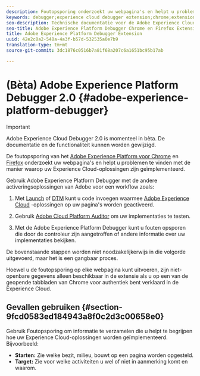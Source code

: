 ```yaml
---
description: Foutopsporing onderzoekt uw webpagina's en helpt u problemen te vinden met de manier waarop uw Experience Cloud-oplossingen zijn geïmplementeerd
keywords: debugger;experience cloud debugger extension;chrome;extension
seo-description: Technische documentatie voor de Adobe Experience Cloud Debugger 2.0 Chrome en Firefox Extension - bestudeer uw webpagina's en begrijp problemen met de implementaties van de Experience Cloud-oplossing
seo-title: Adobe Experience Platform Debugger Chrome en Firefox Extension
title: Adobe Experience Platform Debugger Extension
uuid: 42e2c8a2-548a-4a3f-b57d-532535a0e7b9
translation-type: tm+mt
source-git-commit: 3dc1876c0516b7a81f68a207c6a1651bc95b17ab

---
```



# (Bèta) Adobe Experience Platform Debugger 2.0 {#adobe-experience-platform-debugger}

>[!IMPORTANT]
>
>Adobe Experience Cloud Debugger 2.0 is momenteel in bèta. De documentatie en de functionaliteit kunnen worden gewijzigd.

De foutopsporing van het [Adobe Experience Platform voor Chrome](https://chrome.google.com/webstore/detail/adobe-experience-cloud-de/ocdmogmohccmeicdhlhhgepeaijenapj) en [Firefox](https://addons.mozilla.org/en-US/firefox/addon/adobe-experience-platform-dbg/) onderzoekt uw webpagina&#39;s en helpt u problemen te vinden met de manier waarop uw Experience Cloud-oplossingen zijn geïmplementeerd.

Gebruik Adobe Experience Platform Debugger met de andere activeringsoplossingen van Adobe voor een workflow zoals:

1. Met [Launch](https://docs.adobe.com/content/help/en/launch/using/overview.html) of [DTM](https://docs.adobe.com/content/help/en/dtm/using/dtm-home.html) kunt u code invoegen waarmee [Adobe Experience Cloud](https://docs.adobe.com/content/help/en/core-services/interface/experience-cloud.html) -oplossingen op uw pagina&#39;s worden geactiveerd.

1. Gebruik [Adobe Cloud Platform Auditor](https://experiencecloud.adobe.com/resources/help/en_US/auditor/) om uw implementaties te testen.
1. Met de Adobe Experience Platform Debugger kunt u fouten opsporen die door de controleur zijn aangetroffen of andere informatie over uw implementaties bekijken.

De bovenstaande stappen worden niet noodzakelijkerwijs in die volgorde uitgevoerd, maar het is een gangbaar proces.

Hoewel u de foutopsporing op elke webpagina kunt uitvoeren, zijn niet-openbare gegevens alleen beschikbaar in de extensie als u op een van de geopende tabbladen van Chrome voor authentiek bent verklaard in de Experience Cloud.

## Gevallen gebruiken {#section-9fcd0583ed184943a8f0c2d3c00658e0}

Gebruik Foutopsporing om informatie te verzamelen die u helpt te begrijpen hoe uw Experience Cloud-oplossingen worden geïmplementeerd. Bijvoorbeeld:

* **Starten:** Zie welke bezit, milieu, bouwt op een pagina worden opgesteld.
* **Target:** Zie voor welke activiteiten u wel of niet in aanmerking komt en waarom.
